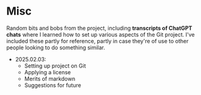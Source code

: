 # Misc

Random bits and bobs from the project, including **transcripts of ChatGPT chats** where I learned how to set up various aspects of the Git project. I've included these partly for reference, partly in case they're of use to other people looking to do something similar.
- 2025.02.03: 
  - Setting up project on Git
  - Applying a license
  - Merits of markdown
  - Suggestions for future
